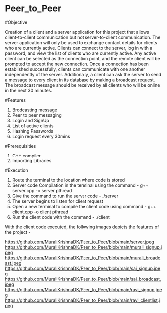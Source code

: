 # Peer_to_Peer

#Objective

Creation of a client and a server application for this project that allows client-to-client communication but not server-to-client communication. The server application will only be used to exchange contact details for clients who are currently active. Clients can connect to the server, log in with a password, and view the list of clients who are currently active. Any active client can be selected as the connection point, and the remote client will be prompted to accept the new connection. Once a connection has been established successfully, clients can communicate with one another independently of the server. Additionally, a client can ask the server to send a message to every client in its database by making a broadcast request. The broadcast message should be received by all clients who will be online in the next 30 minutes.

#Features
1. Brodcasting message
2. Peer to peer messaging
3. Login and SignUp
4. List of active clients
5. Hashing Passwords
6. Login request every 30mins

#Prerequisities
1. C++ compiler
2. Importing Libraries

#Execution
1. Route the terminal to the location where code is stored
2. Server code Compilation in the terminal using the command - g++ server.cpp -o server pthread
3. Give the command to run the server code - ./server
4. The server begins to listen for client request 
5. Open a new terminal to compile the client code using command - g++ client.cpp -o client pthread
6. Run the client code with the command - ./client

With the client code executed, the following images depicts the features of the project -

https://github.com/MuraliKrishnaDK/Peer_to_Peer/blob/main/server.jpeg
https://github.com/MuraliKrishnaDK/Peer_to_Peer/blob/main/murali_signup.jpeg
https://github.com/MuraliKrishnaDK/Peer_to_Peer/blob/main/murali_broadcast.jpeg
https://github.com/MuraliKrishnaDK/Peer_to_Peer/blob/main/sai_signup.jpeg
https://github.com/MuraliKrishnaDK/Peer_to_Peer/blob/main/sai_broadcast.jpeg
https://github.com/MuraliKrishnaDK/Peer_to_Peer/blob/main/ravi_signup.jpeg
https://github.com/MuraliKrishnaDK/Peer_to_Peer/blob/main/ravi_clientlist.jpeg
